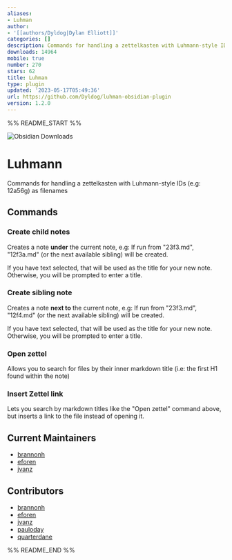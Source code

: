 ```yaml
---
aliases:
- Luhman
author:
- '[[authors/Dyldog|Dylan Elliott]]'
categories: []
description: Commands for handling a zettelkasten with Luhmann-style IDs as filenames
downloads: 14964
mobile: true
number: 270
stars: 62
title: Luhman
type: plugin
updated: '2023-05-17T05:49:36'
url: https://github.com/Dyldog/luhman-obsidian-plugin
version: 1.2.0
---
```


%% README_START %%

![Obsidian Downloads](https://img.shields.io/badge/dynamic/json?logo=obsidian&color=%23483699&label=downloads&query=%24%5B%22luhman%22%5D.downloads&url=https%3A%2F%2Fraw.githubusercontent.com%2Fobsidianmd%2Fobsidian-releases%2Fmaster%2Fcommunity-plugin-stats.json)

# Luhmann

Commands for handling a zettelkasten with Luhmann-style IDs (e.g: 12a56g) as filenames

## Commands

### Create child notes

Creates a note **under** the current note, e.g: If run from "23f3.md", "12f3a.md" (or the next available sibling) will be created. 

If you have text selected, that will be used as the title for your new note. Otherwise, you will be prompted to enter a title.

### Create sibling note

Creates a note **next to** the current note, e.g: If run from "23f3.md", "12f4.md" (or the next available sibling) will be created. 

If you have text selected, that will be used as the title for your new note. Otherwise, you will be prompted to enter a title.

### Open zettel

Allows you to search for files by their inner markdown title (i.e: the first H1 found within the note)

### Insert Zettel link

Lets you search by markdown titles like the "Open zettel" command above, but inserts a link to the file instead of opening it.

## Current Maintainers

- [brannonh](https://github.com/brannonh)
- [eforen](https://github.com/eforen)
- [jvanz](https://github.com/jvanz)

## Contributors

- [brannonh](https://github.com/brannonh)
- [eforen](https://github.com/eforen)
- [jvanz](https://github.com/jvanz)
- [pauloday](https://github.com/pauloday)
- [quarterdane](https://github.com/quarterdane)


%% README_END %%